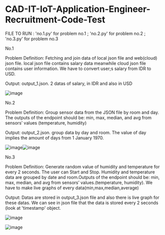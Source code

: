# CAD-IT-IoT-Application-Engineer-Recruitment-Code-Test

FILE TO RUN :  'no.1.py' for problem no.1
              ; 'no.2.py' for problem no.2
              ; 'no.3.py' for problem no.3


No.1

Problem Definition: Fetching and join data of local json file and web(cloud) json file. local json file contains salary data meanwhile cloud json file contains user information. We have to convert user;s salary from IDR to USD.

Output: output_1.json. 2 datas of salary, in IDR and also in USD

![image](https://user-images.githubusercontent.com/63847120/176641177-ad0b484b-6076-4981-bc71-087d0e666dc9.png)


No.2

Problem Definition: Group sensor data from the JSON file by room and day. The outputs of the endpoint should be: min, max, median, and avg from sensors’ values
(temperature, humidity)

Output: output_2.json. group data by day and room. The value of day implies the amount of days from 1 January 1970.

![image](https://user-images.githubusercontent.com/63847120/176641884-6a92186e-40a4-4566-b7b4-736d14474088.png)![image](https://user-images.githubusercontent.com/63847120/176641943-e0d1fb81-bdf0-4508-8ebf-3b09491f100c.png)

No.3

Problem Definition: Generate random value of humidity and temperature for every 2 seconds. The user can Start and Stop. Humidity and temperature data are grouped by date and room.Outputs of the endpoint should be: min, max, median, and avg from sensors’ values.(temperature, humidity). We have to make live graphs of every data(min,max,median,average)

Output: Datas are stored in output_3.json file and also there is live graph for these datas. We can see in json file that the data is stored every 2 seconds (look at 'timestamp' object. 

![image](https://user-images.githubusercontent.com/63847120/176642995-b064ec8f-f9d2-4456-954e-bb2d23472126.png)

![image](https://user-images.githubusercontent.com/63847120/176643211-dd0de26d-63ad-494a-9789-e1f029d37272.png)




